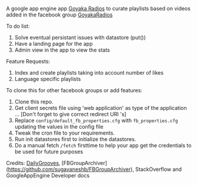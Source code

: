 A google app engine app [Goyaka Radios](goyakaradios.appspot.com) to curate playlists based on videos
added in the facebook group [GoyakaRadios](https://www.facebook.com/groups/goyakaradios/)

To do list:

1. Solve eventual persistant issues with datastore (put())
2. Have a landing page for the app
3. Admin view in the app to view the stats

Feature Requests:

1. Index and create playlists taking into account number of likes
2. Language specific playlists


To clone this for other facebook groups or add features: 

1. Clone this repo.
2. Get client secrets file using 'web application' as type of the application 
... [Don't forget to give correct redirect URI 's]
3. Replace `config/default_fb_properties.cfg` with `fb_properties.cfg` updating the values in the config file
4. Tweak the cron file to your requirements. 
5. Run init datastores first to initialize the datastores.
6. Do a manual fetch `/fetch` firsttime to help your app get the credentials to be used for future purposes

Credits: [DailyGrooves](https://github.com/ronjouch/dailygrooves), [FBGroupArchiver] (https://github.com/sugavaneshb/FBGroupArchiver), StackOverflow and GoogleAppEngine Developer docs 